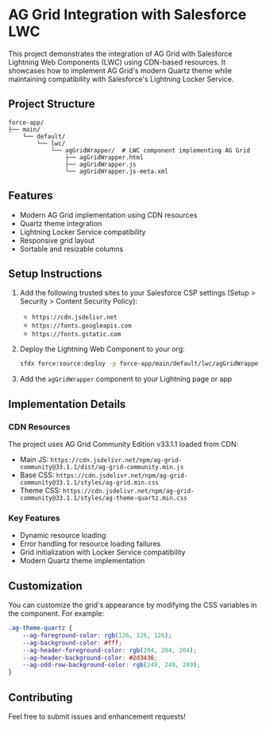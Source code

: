 # AG Grid Integration with Salesforce LWC

This project demonstrates the integration of AG Grid with Salesforce Lightning Web Components (LWC) using CDN-based resources. It showcases how to implement AG Grid's modern Quartz theme while maintaining compatibility with Salesforce's Lightning Locker Service.

## Project Structure
```
force-app/
├── main/
    └── default/
        └── lwc/
            └── agGridWrapper/  # LWC component implementing AG Grid
                ├── agGridWrapper.html
                ├── agGridWrapper.js
                └── agGridWrapper.js-meta.xml
```

## Features
- Modern AG Grid implementation using CDN resources
- Quartz theme integration
- Lightning Locker Service compatibility
- Responsive grid layout
- Sortable and resizable columns

## Setup Instructions

1. Add the following trusted sites to your Salesforce CSP settings (Setup > Security > Content Security Policy):
   - `https://cdn.jsdelivr.net`
   - `https://fonts.googleapis.com`
   - `https://fonts.gstatic.com`

2. Deploy the Lightning Web Component to your org:
   ```bash
   sfdx force:source:deploy -p force-app/main/default/lwc/agGridWrapper
   ```

3. Add the `agGridWrapper` component to your Lightning page or app

## Implementation Details

### CDN Resources
The project uses AG Grid Community Edition v33.1.1 loaded from CDN:
- Main JS: `https://cdn.jsdelivr.net/npm/ag-grid-community@33.1.1/dist/ag-grid-community.min.js`
- Base CSS: `https://cdn.jsdelivr.net/npm/ag-grid-community@33.1.1/styles/ag-grid.min.css`
- Theme CSS: `https://cdn.jsdelivr.net/npm/ag-grid-community@33.1.1/styles/ag-theme-quartz.min.css`

### Key Features
- Dynamic resource loading
- Error handling for resource loading failures
- Grid initialization with Locker Service compatibility
- Modern Quartz theme implementation

## Customization
You can customize the grid's appearance by modifying the CSS variables in the component. For example:

```css
.ag-theme-quartz {
    --ag-foreground-color: rgb(126, 126, 126);
    --ag-background-color: #fff;
    --ag-header-foreground-color: rgb(204, 204, 204);
    --ag-header-background-color: #2d3436;
    --ag-odd-row-background-color: rgb(249, 249, 249);
}
```

## Contributing
Feel free to submit issues and enhancement requests!
